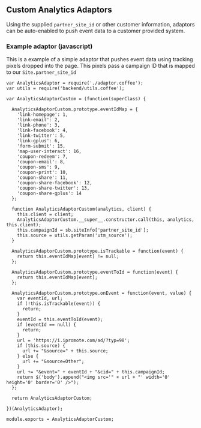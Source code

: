 ## Custom Analytics Adaptors

Using the supplied `partner_site_id` or other customer information, adaptors can be auto-enabled to push event data to a customer provided system.

### Example adaptor (javascript)

This is a example of a simple adaptor that pushes event data using tracking pixels dropped into the page. This pixels pass a campaign ID that is mapped to our `Site.partner_site_id`

    var AnalyticsAdaptor = require('./adaptor.coffee');
    var utils = require('backend/utils.coffee');

    var AnalyticsAdaptorCustom = (function(superClass) {

      AnalyticsAdaptorCustom.prototype.eventIdMap = {
        'link-homepage': 1,
        'link-email': 2,
        'link-phone': 3,
        'link-facebook': 4,
        'link-twitter': 5,
        'link-gplus': 6,
        'form-submit': 15,
        'map-user-interact': 16,
        'coupon-redeem': 7,
        'coupon-email': 8,
        'coupon-sms': 9,
        'coupon-print': 10,
        'coupon-share': 11,
        'coupon-share-facebook': 12,
        'coupon-share-twitter': 13,
        'coupon-share-gplus': 14
      };

      function AnalyticsAdaptorCustom(analytics, client) {
        this.client = client;
        AnalyticsAdaptorCustom.__super__.constructor.call(this, analytics, this.client);
        this.campaignId = sb.siteInfo['partner_site_id'];
        this.source = utils.getParam('utm_source');
      }

      AnalyticsAdaptorCustom.prototype.isTrackable = function(event) {
        return this.eventIdMap[event] != null;
      };

      AnalyticsAdaptorCustom.prototype.eventToId = function(event) {
        return this.eventIdMap[event];
      };

      AnalyticsAdaptorCustom.prototype.onEvent = function(event, value) {
        var eventId, url;
        if (!this.isTrackable(event)) {
          return;
        }
        eventId = this.eventToId(event);
        if (eventId == null) {
          return;
        }
        url = 'https://i.ipromote.com/ad/?typ=98';
        if (this.source) {
          url += "&source=" + this.source;
        } else {
          url += "&source=Other";
        }
        url += "&event=" + eventId + "&cid=" + this.campaignId;
        return $('body').append("<img src='" + url + "' width='0' height='0' border='0' />");
      };

      return AnalyticsAdaptorCustom;

    })(AnalyticsAdaptor);

    module.exports = AnalyticsAdaptorCustom;
